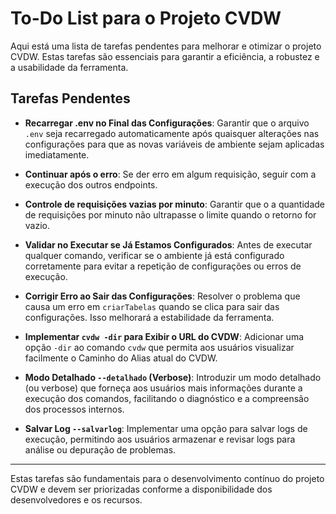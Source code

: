 
# To-Do List para o Projeto CVDW

Aqui está uma lista de tarefas pendentes para melhorar e otimizar o projeto CVDW. Estas tarefas são essenciais para garantir a eficiência, a robustez e a usabilidade da ferramenta.

## Tarefas Pendentes

- **Recarregar .env no Final das Configurações**: Garantir que o arquivo `.env` seja recarregado automaticamente após quaisquer alterações nas configurações para que as novas variáveis de ambiente sejam aplicadas imediatamente.

- **Continuar após o erro**: Se der erro em algum requisição, seguir com a execução dos outros endpoints.

- **Controle de requisições vazias por minuto**: Garantir que o a quantidade de requisições por minuto não ultrapasse o limite quando o retorno for vazio.

- **Validar no Executar se Já Estamos Configurados**: Antes de executar qualquer comando, verificar se o ambiente já está configurado corretamente para evitar a repetição de configurações ou erros de execução.

- **Corrigir Erro ao Sair das Configurações**: Resolver o problema que causa um erro em `criarTabelas` quando se clica para sair das configurações. Isso melhorará a estabilidade da ferramenta.

- **Implementar `cvdw -dir` para Exibir o URL do CVDW**: Adicionar uma opção `-dir` ao comando `cvdw` que permita aos usuários visualizar facilmente o Caminho do Alias atual do CVDW.

- **Modo Detalhado `--detalhado` (Verbose)**: Introduzir um modo detalhado (ou verbose) que forneça aos usuários mais informações durante a execução dos comandos, facilitando o diagnóstico e a compreensão dos processos internos.

- **Salvar Log `--salvarlog`**: Implementar uma opção para salvar logs de execução, permitindo aos usuários armazenar e revisar logs para análise ou depuração de problemas.

---

Estas tarefas são fundamentais para o desenvolvimento contínuo do projeto CVDW e devem ser priorizadas conforme a disponibilidade dos desenvolvedores e os recursos.